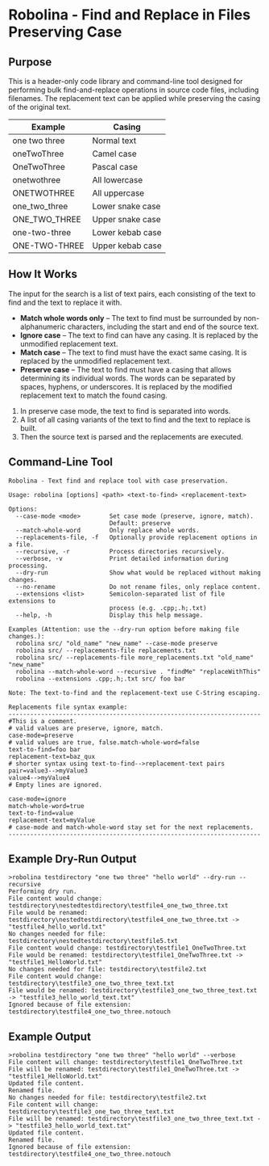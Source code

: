 # Robolina - Find and Replace in Files Preserving Case

## Purpose

This is a header-only code library and command-line tool designed for performing 
bulk find-and-replace operations in source code files, including filenames. The 
replacement text can be applied while preserving the casing of the original text.

| Example        | Casing            |
|--------------- |------------------|
| one two three  | Normal text      |
| oneTwoThree    | Camel case       |
| OneTwoThree    | Pascal case      |
| onetwothree    | All lowercase    |
| ONETWOTHREE    | All uppercase    |
| one_two_three  | Lower snake case |
| ONE_TWO_THREE  | Upper snake case |
| one-two-three  | Lower kebab case |
| ONE-TWO-THREE  | Upper kebab case |

## How It Works

The input for the search is a list of text pairs, each consisting of the text to 
find and the text to replace it with.

* **Match whole words only** – The text to find must be surrounded by 
  non-alphanumeric characters, including the start and end of the source text.
* **Ignore case** – The text to find can have any casing. It is replaced by the 
  unmodified replacement text.
* **Match case** – The text to find must have the exact same casing. It is 
  replaced by the unmodified replacement text.
* **Preserve case** – The text to find must have a casing that allows determining 
  its individual words. The words can be separated by spaces, hyphens, or 
  underscores. It is replaced by the modified replacement text to match the found 
  casing.

1. In preserve case mode, the text to find is separated into words.
2. A list of all casing variants of the text to find and the text to replace is 
   built.
3. Then the source text is parsed and the replacements are executed.

## Command-Line Tool

```
Robolina - Text find and replace tool with case preservation.

Usage: robolina [options] <path> <text-to-find> <replacement-text>

Options:
  --case-mode <mode>        Set case mode (preserve, ignore, match).
                            Default: preserve
  --match-whole-word        Only replace whole words.
  --replacements-file, -f   Optionally provide replacement options in a file.
  --recursive, -r           Process directories recursively.
  --verbose, -v             Print detailed information during processing.
  --dry-run                 Show what would be replaced without making changes.
  --no-rename               Do not rename files, only replace content.
  --extensions <list>       Semicolon-separated list of file extensions to
                            process (e.g. .cpp;.h;.txt)
  --help, -h                Display this help message.

Examples (Attention: use the --dry-run option before making file changes.):
  robolina src/ "old_name" "new_name" --case-mode preserve
  robolina src/ --replacements-file replacements.txt
  robolina src/ --replacements-file more_replacements.txt "old_name" "new_name"
  robolina --match-whole-word --recursive . "findMe" "replaceWithThis"
  robolina --extensions .cpp;.h;.txt src/ foo bar

Note: The text-to-find and the replacement-text use C-String escaping.

Replacements file syntax example:
----------------------------------------------------------------------
#This is a comment.
# valid values are preserve, ignore, match.
case-mode=preserve
# valid values are true, false.match-whole-word=false
text-to-find=foo bar
replacement-text=baz_qux
# shorter syntax using text-to-find-->replacement-text pairs
pair=value3-->myValue3
value4-->myValue4
# Empty lines are ignored.

case-mode=ignore
match-whole-word=true
text-to-find=value
replacement-text=myValue
# case-mode and match-whole-word stay set for the next replacements.
----------------------------------------------------------------------
```

## Example Dry-Run Output
```
>robolina testdirectory "one two three" "hello world" --dry-run --recursive
Performing dry run.
File content would change: testdirectory\nestedtestdirectory\testfile4_one_two_three.txt
File would be renamed: testdirectory\nestedtestdirectory\testfile4_one_two_three.txt -> "testfile4_hello_world.txt"
No changes needed for file: testdirectory\nestedtestdirectory\testfile5.txt
File content would change: testdirectory\testfile1_OneTwoThree.txt
File would be renamed: testdirectory\testfile1_OneTwoThree.txt -> "testfile1_HelloWorld.txt"
No changes needed for file: testdirectory\testfile2.txt
File content would change: testdirectory\testfile3_one_two_three_text.txt
File would be renamed: testdirectory\testfile3_one_two_three_text.txt -> "testfile3_hello_world_text.txt"
Ignored because of file extension: testdirectory\testfile4_one_two_three.notouch
```

## Example Output
```
>robolina testdirectory "one two three" "hello world" --verbose
File content will change: testdirectory\testfile1_OneTwoThree.txt
File will be renamed: testdirectory\testfile1_OneTwoThree.txt -> "testfile1_HelloWorld.txt"
Updated file content.
Renamed file.
No changes needed for file: testdirectory\testfile2.txt
File content will change: testdirectory\testfile3_one_two_three_text.txt
File will be renamed: testdirectory\testfile3_one_two_three_text.txt -> "testfile3_hello_world_text.txt"
Updated file content.
Renamed file.
Ignored because of file extension: testdirectory\testfile4_one_two_three.notouch
```
